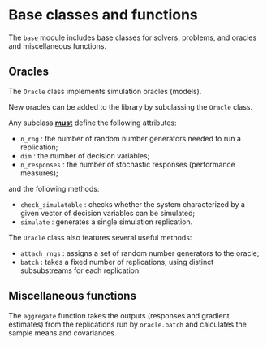 # Base classes and functions

The `base` module includes base classes for solvers, problems, and oracles and miscellaneous functions.

## Oracles
The `Oracle` class implements simulation oracles (models).

New oracles can be added to the library by subclassing the `Oracle` class.

Any subclass <ins>**must**</ins> define the following attributes:
* `n_rng` : the number of random number generators needed to run a replication;
* `dim` : the number of decision variables;
* `n_responses` : the number of stochastic responses (performance measures);

and the following methods:
* `check_simulatable` : checks whether the system characterized by a given vector of decision variables can be simulated;
* `simulate` : generates a single simulation replication.

The `Oracle` class also features several useful methods:
* `attach_rngs` : assigns a set of random number generators to the oracle;
* `batch` : takes a fixed number of replications, using distinct subsubstreams for each replication.

## Miscellaneous functions

The `aggregate` function takes the outputs (responses and gradient estimates) from the replications run by `oracle.batch` and calculates the sample means and covariances.
